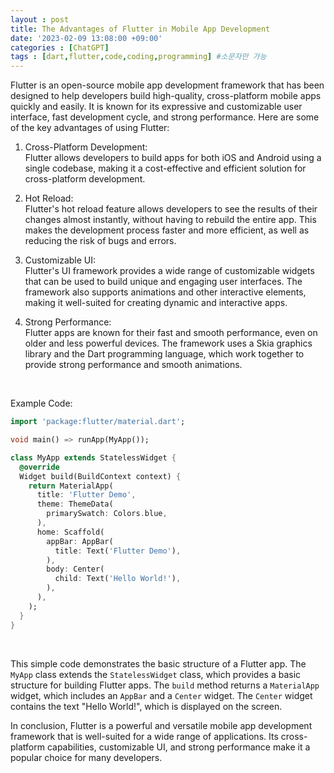 ```yaml
---
layout : post
title: The Advantages of Flutter in Mobile App Development
date: '2023-02-09 13:08:00 +09:00'
categories : [ChatGPT]
tags : [dart,flutter,code,coding,programming] #소문자만 가능
---
```




Flutter is an open-source mobile app development framework that has been designed to help developers build high-quality, cross-platform mobile apps quickly and easily. It is known for its expressive and customizable user interface, fast development cycle, and strong performance. Here are some of the key advantages of using Flutter:

1.  Cross-Platform Development:   
Flutter allows developers to build apps for both iOS and Android using a single codebase, making it a cost-effective and efficient solution for cross-platform development.
    
2.  Hot Reload:   
Flutter's hot reload feature allows developers to see the results of their changes almost instantly, without having to rebuild the entire app. This makes the development process faster and more efficient, as well as reducing the risk of bugs and errors.
    
3.  Customizable UI:   
Flutter's UI framework provides a wide range of customizable widgets that can be used to build unique and engaging user interfaces. The framework also supports animations and other interactive elements, making it well-suited for creating dynamic and interactive apps.
    
4.  Strong Performance:   
Flutter apps are known for their fast and smooth performance, even on older and less powerful devices. The framework uses a Skia graphics library and the Dart programming language, which work together to provide strong performance and smooth animations.
    
    <br>

Example Code:

```dart
import 'package:flutter/material.dart';

void main() => runApp(MyApp());

class MyApp extends StatelessWidget {
  @override
  Widget build(BuildContext context) {
    return MaterialApp(
      title: 'Flutter Demo',
      theme: ThemeData(
        primarySwatch: Colors.blue,
      ),
      home: Scaffold(
        appBar: AppBar(
          title: Text('Flutter Demo'),
        ),
        body: Center(
          child: Text('Hello World!'),
        ),
      ),
    );
  }
}

```

<br>

This simple code demonstrates the basic structure of a Flutter app. The `MyApp` class extends the `StatelessWidget` class, which provides a basic structure for building Flutter apps. The `build` method returns a `MaterialApp` widget, which includes an `AppBar` and a `Center` widget. The `Center` widget contains the text "Hello World!", which is displayed on the screen.

In conclusion, Flutter is a powerful and versatile mobile app development framework that is well-suited for a wide range of applications. Its cross-platform capabilities, customizable UI, and strong performance make it a popular choice for many developers.
